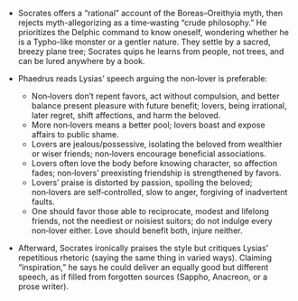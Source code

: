 - Socrates offers a “rational” account of the Boreas–Oreithyia myth, then rejects myth-allegorizing as a time‑wasting “crude philosophy.” He prioritizes the Delphic command to know oneself, wondering whether he is a Typho-like monster or a gentler nature. They settle by a sacred, breezy plane tree; Socrates quips he learns from people, not trees, and can be lured anywhere by a book.

- Phaedrus reads Lysias’ speech arguing the non‑lover is preferable:
  - Non‑lovers don’t repent favors, act without compulsion, and better balance present pleasure with future benefit; lovers, being irrational, later regret, shift affections, and harm the beloved.
  - More non‑lovers means a better pool; lovers boast and expose affairs to public shame.
  - Lovers are jealous/possessive, isolating the beloved from wealthier or wiser friends; non‑lovers encourage beneficial associations.
  - Lovers often love the body before knowing character, so affection fades; non‑lovers’ preexisting friendship is strengthened by favors.
  - Lovers’ praise is distorted by passion, spoiling the beloved; non‑lovers are self‑controlled, slow to anger, forgiving of inadvertent faults.
  - One should favor those able to reciprocate, modest and lifelong friends, not the neediest or noisiest suitors; do not indulge every non‑lover either. Love should benefit both, injure neither.

- Afterward, Socrates ironically praises the style but critiques Lysias’ repetitious rhetoric (saying the same thing in varied ways). Claiming “inspiration,” he says he could deliver an equally good but different speech, as if filled from forgotten sources (Sappho, Anacreon, or a prose writer).